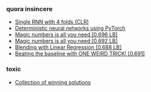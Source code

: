 ### quora insincere

* [Single RNN with 4 folds (CLR)](https://www.kaggle.com/shujian/single-rnn-with-4-folds-clr)
* [Deterministic neural networks using PyTorch](https://www.kaggle.com/bminixhofer/deterministic-neural-networks-using-pytorch)
* [Magic numbers is all you need [0.696 LB]](https://www.kaggle.com/hung96ad/magic-numbers-is-all-you-need-0-696-lb)
* [Magic numbers is all you need [0.692 LB]](https://www.kaggle.com/suicaokhoailang/magic-numbers-is-all-you-need-0-692-lb)
* [Blending with Linear Regression [0.688 LB]](https://www.kaggle.com/suicaokhoailang/blending-with-linear-regression-0-688-lb)
* [Beating the baseline with ONE WEIRD TRICK! [0.691]](https://www.kaggle.com/suicaokhoailang/beating-the-baseline-with-one-weird-trick-0-691)

### toxic

* [Collection of winning solutions](https://www.kaggle.com/c/jigsaw-toxic-comment-classification-challenge/discussion/72597)
